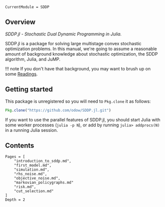```@meta
CurrentModule = SDDP
```

## Overview
*SDDP.jl - Stochastic Dual Dynamic Programming in Julia.*

SDDP.jl is a package for solving large multistage convex stochastic optimization
problems. In this manual, we're going to assume a reasonable amount of background
knowledge about stochastic optimization, the SDDP algorithm, Julia, and JuMP.

!!! note
    If you don't have that background, you may want to brush up on some
    [Readings](@ref).

## Getting started

This package is unregistered so you will need to `Pkg.clone` it as follows:

```julia
Pkg.clone("https://github.com/odow/SDDP.jl.git")
```

If you want to use the parallel features of SDDP.jl, you should start Julia with
some worker processes (`julia -p N`), or add by running `julia> addprocs(N)` in
a running Julia session.

## Contents

```@contents
Pages = [
    "introduction_to_sddp.md",
    "first_model.md",
    "simulation.md",
    "rhs_noise.md",
    "objective_noise.md",
    "markovian_policygraphs.md"
    "risk.md",
    "cut_selection.md"
]
Depth = 2
```
